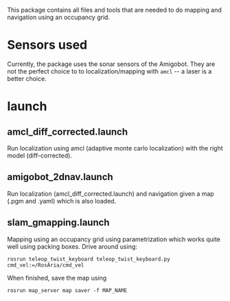 This package contains all files and tools that are needed to do mapping and navigation using an occupancy grid.


# Sensors used

Currently, the package uses the sonar sensors of the Amigobot.
They are not the perfect choice to to localization/mapping with `amcl` -- a laser is a better choice.


# launch

## amcl_diff_corrected.launch

Run localization using amcl (adaptive monte carlo localization) with the right model (diff-corrected).

## amigobot_2dnav.launch

Run localization (amcl_diff_corrected.launch) and navigation given a map (.pgm and .yaml) which is also loaded.

## slam_gmapping.launch

Mapping using an occupancy grid using parametrization which works quite well using packing boxes.
Drive around using:

    rosrun teleop_twist_keyboard teleop_twist_keyboard.py cmd_vel:=/RosAria/cmd_vel

When finished, save the map using

    rosrun map_server map saver -f MAP_NAME


